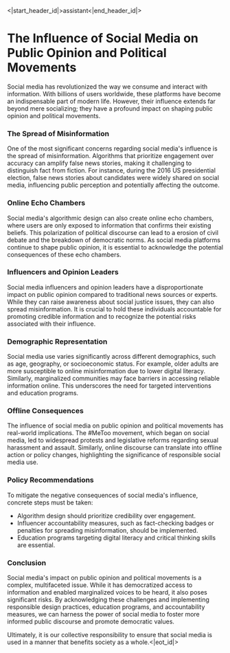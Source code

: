 <|start_header_id|>assistant<|end_header_id|>

The Influence of Social Media on Public Opinion and Political Movements
=====================================================================

Social media has revolutionized the way we consume and interact with information. With billions of users worldwide, these platforms have become an indispensable part of modern life. However, their influence extends far beyond mere socializing; they have a profound impact on shaping public opinion and political movements.

### The Spread of Misinformation

One of the most significant concerns regarding social media's influence is the spread of misinformation. Algorithms that prioritize engagement over accuracy can amplify false news stories, making it challenging to distinguish fact from fiction. For instance, during the 2016 US presidential election, false news stories about candidates were widely shared on social media, influencing public perception and potentially affecting the outcome.

### Online Echo Chambers

Social media's algorithmic design can also create online echo chambers, where users are only exposed to information that confirms their existing beliefs. This polarization of political discourse can lead to a erosion of civil debate and the breakdown of democratic norms. As social media platforms continue to shape public opinion, it is essential to acknowledge the potential consequences of these echo chambers.

### Influencers and Opinion Leaders

Social media influencers and opinion leaders have a disproportionate impact on public opinion compared to traditional news sources or experts. While they can raise awareness about social justice issues, they can also spread misinformation. It is crucial to hold these individuals accountable for promoting credible information and to recognize the potential risks associated with their influence.

### Demographic Representation

Social media use varies significantly across different demographics, such as age, geography, or socioeconomic status. For example, older adults are more susceptible to online misinformation due to lower digital literacy. Similarly, marginalized communities may face barriers in accessing reliable information online. This underscores the need for targeted interventions and education programs.

### Offline Consequences

The influence of social media on public opinion and political movements has real-world implications. The #MeToo movement, which began on social media, led to widespread protests and legislative reforms regarding sexual harassment and assault. Similarly, online discourse can translate into offline action or policy changes, highlighting the significance of responsible social media use.

### Policy Recommendations

To mitigate the negative consequences of social media's influence, concrete steps must be taken:

* Algorithm design should prioritize credibility over engagement.
* Influencer accountability measures, such as fact-checking badges or penalties for spreading misinformation, should be implemented.
* Education programs targeting digital literacy and critical thinking skills are essential.

### Conclusion

Social media's impact on public opinion and political movements is a complex, multifaceted issue. While it has democratized access to information and enabled marginalized voices to be heard, it also poses significant risks. By acknowledging these challenges and implementing responsible design practices, education programs, and accountability measures, we can harness the power of social media to foster more informed public discourse and promote democratic values.

Ultimately, it is our collective responsibility to ensure that social media is used in a manner that benefits society as a whole.<|eot_id|>